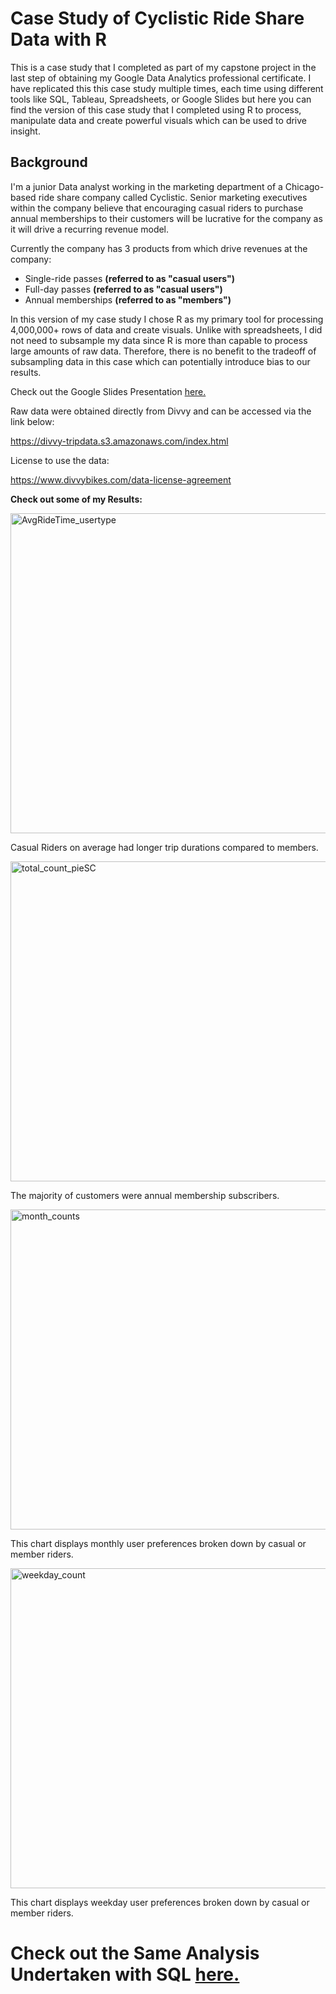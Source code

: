 # Case Study of Cyclistic Ride Share Data with R

This is a case study that I completed as part of my capstone project in the last step of obtaining my Google Data Analytics professional certificate. I have replicated this this case study multiple times, each time using different tools like SQL, Tableau, Spreadsheets, or Google Slides but here you can find the version of this case study that I completed using R to process, manipulate data and create powerful visuals which can be used to drive insight. 

## Background

I'm a junior Data analyst working in the marketing department of a Chicago-based ride share company called Cyclistic. Senior marketing executives within the company believe that encouraging casual riders to purchase annual memberships to their customers will be lucrative for the company as it will drive a recurring revenue model. 

Currently the company has 3 products from which drive revenues at the company:
* Single-ride passes **(referred to as "casual users")**
* Full-day passes **(referred to as "casual users")**
* Annual memberships **(referred to as "members")**

In this version of my case study I chose R as my primary tool for processing 4,000,000+ rows of data and create visuals. Unlike with spreadsheets, I did not need to subsample my data since R is more than capable to process large amounts of raw data. Therefore, there is no benefit to the tradeoff of subsampling data in this case which can potentially introduce bias to our results. 

Check out the Google Slides Presentation [here.](https://docs.google.com/presentation/d/1G00ROGhGqM4tyMIJNvty_k1UtfiKXv4DoIF8G0EOUi0/edit#slide=id.p)

Raw data were obtained directly from Divvy and can be accessed via the link below:

https://divvy-tripdata.s3.amazonaws.com/index.html

License to use the data:

https://www.divvybikes.com/data-license-agreement

****Check out some of my Results:****

<img width="512" alt="AvgRideTime_usertype" src="https://github.com/hossvah/Cyclistic-Ride-Share-Big-Data-R/assets/143053982/6e3ed4dd-e344-45d1-8104-6fab4a10744d">

Casual Riders on average had longer trip durations compared to members. 

<img width="512" alt="total_count_pieSC" src="https://github.com/hossvah/Cyclistic-Ride-Share-Big-Data-R/assets/143053982/c28c906a-9482-4096-88b2-a70b5ef53b88">

The majority of customers were annual membership subscribers.

<img width="512" alt="month_counts" src="https://github.com/hossvah/Cyclistic-Ride-Share-Big-Data-R/assets/143053982/4edc2e92-ad8c-4421-949b-cac16bf7031f">

This chart displays monthly user preferences broken down by casual or member riders. 

<img width="512" alt="weekday_count" src="https://github.com/hossvah/Cyclistic-Ride-Share-Big-Data-R/assets/143053982/23bd2996-3582-40c9-98bc-cf24d7524066">

This chart displays weekday user preferences broken down by casual or member riders. 


# Check out the Same Analysis Undertaken with SQL [here.](https://github.com/hossvah/Cyclistic-Bike-Share-Analysis-Big-Data-SQL)






